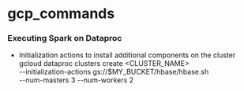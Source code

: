 # gcp_commands

### Executing Spark on Dataproc
- Initialization actions to install additional components on the cluster
gcloud dataproc clusters create <CLUSTER_NAME>  \
    --initialization-actions gs://$MY_BUCKET/hbase/hbase.sh \
        --num-masters 3 --num-workers 2

